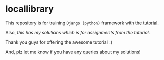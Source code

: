 # locallibrary

This repository is for training `Django (python)` framework with [the tutorial](https://developer.mozilla.org/en-US/docs/Learn/Server-side/Django).

Also, _this has my solutions which is for assignments from the tutorial_.


Thank you guys for offering the awesome tutorial :)

And, plz let me know if you have any queries about my solutions!
